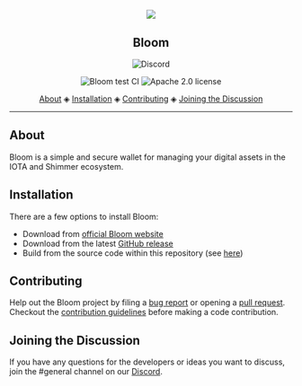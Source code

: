 <h1 align="center">
  <br>
  <a href="https://bloomwallet.io">
    <img src="https://github.com/bloomwalletio/bloom/assets/42754063/316c882c-6e1b-46fc-9527-2e9408598935" />
  </a>
</h1>

<h2 align="center">Bloom</h2>

<p align="center">
  <a href="https://discord.gg/RjX3jEc7K7" style="text-decoration:none;"><img src="https://img.shields.io/badge/Discord-9cf.svg?logo=discord" alt="Discord"></a>
</p>

<p align="center">
  <a href="https://github.com/bloomwalletio/bloom/actions/workflows/ci.test.yml" style="text-decoration:none;"><img src="https://github.com/bloomwalletio/bloom/actions/workflows/ci.test.yml/badge.svg?branch=develop" alt="Bloom test CI"></a>
  <a href="https://github.com/bloomwalletio/bloom/blob/develop/LICENSE" style="text-decoration:none;"><img src="https://img.shields.io/badge/License-Apache%202.0-green.svg" alt="Apache 2.0 license"></a>
</p>

<p align="center">
  <a href="#about">About</a> ◈
  <a href="#installation">Installation</a> ◈
  <a href="#getting-started">Contributing</a> ◈
  <a href="#joining-the-discussion">Joining the Discussion</a> 
</p>

---

## About

Bloom is a simple and secure wallet for managing your digital assets in the IOTA and Shimmer ecosystem.

## Installation

There are a few options to install Bloom:

-   Download from [official Bloom website](https://bloomwallet.io)
-   Download from the latest [GitHub release](https://github.com/bloomwalletio/bloom/releases)
-   Build from the source code within this repository (see [here](https://github.com/bloomwalletio/bloom/blob/develop/packages/desktop/README.md))

## Contributing

Help out the Bloom project by filing a [bug report](https://github.com/bloomwalletio/bloom/issues/new?assignees=&labels=bug-report&projects=&template=bug_report.yml&title=%F0%9F%90%9E+-+) or opening a [pull request](https://github.com/bloomwalletio/bloom/compare).
Checkout the [contribution guidelines](https://github.com/bloomwalletio/bloom/blob/develop/.github/CONTRIBUTING.md) before making a code contribution.

## Joining the Discussion

If you have any questions for the developers or ideas you want to discuss, join the #general channel on our [Discord](https://discord.bloomwallet.io).
